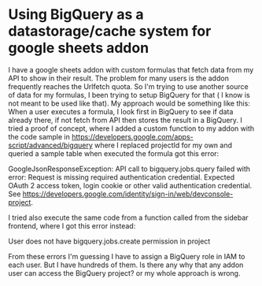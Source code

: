 
# Using BigQuery as a datastorage/cache system for google sheets addon

I have a google sheets addon with custom formulas that fetch data from my API to show in their result.
The problem for many users is the addon frequently reaches the Urlfetch quota. So I'm trying to use another source of data for my formulas, I been trying to setup BigQuery for that ( I know is not meant to be used like that).
My approach would be something like this:
When a user executes a formula, I look first in BigQuery to see if data already there, if not fetch from API then stores the result in a BigQuery.
I tried a proof of concept, where I added a custom function to my addon with the code sample in https://developers.google.com/apps-script/advanced/bigquery
where I replaced projectId for my own and queried a sample table
when executed the formula got this error:

GoogleJsonResponseException: API call to bigquery.jobs.query failed with error: Request is missing required authentication credential. Expected OAuth 2 access token, login cookie or other valid authentication credential. See https://developers.google.com/identity/sign-in/web/devconsole-project.

I tried also execute the same code from a function called from the sidebar frontend, where I got this error instead:

User does not have bigquery.jobs.create permission in project

From these errors I'm guessing I have to assign a BigQuery role in IAM to each user. But I have hundreds of them.
Is there any why that any addon user can access the BigQuery project? or my whole approach is wrong.

        